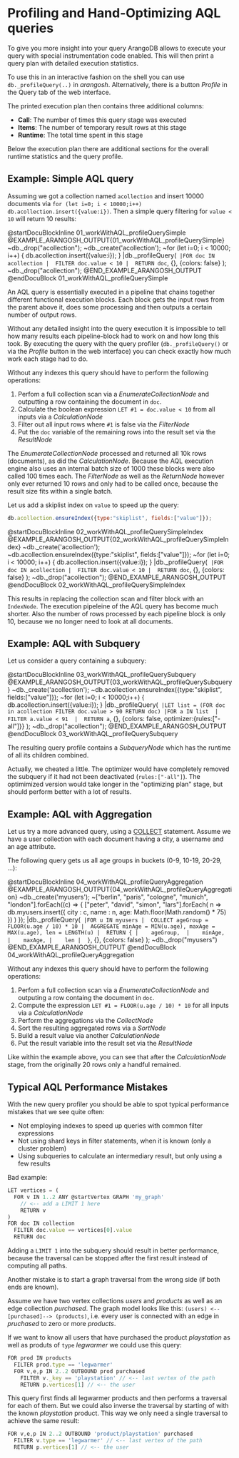Profiling and Hand-Optimizing AQL queries
=========================================

To give you more insight into your query ArangoDB allows to execute your query
with special instrumentation code enabled. This will then print a query plan
with detailed execution statistics.

To use this in an interactive fashion on the shell you can use
`db._profileQuery(..)` in _arangosh_. Alternatively, there is a button
_Profile_ in the Query tab of the web interface.

The printed execution plan then contains three additional columns:

- **Call**: The number of times this query stage was executed
- **Items**: The number of temporary result rows at this stage
- **Runtime**: The total time spent in this stage 

Below the execution plan there are additional sections for the overall runtime
statistics and the query profile.

Example: Simple AQL query
-------------------------

Assuming we got a collection named `acollection` and insert 10000 documents
via `for (let i=0; i < 10000;i++) db.acollection.insert({value:i})`.
Then a simple query filtering for `value < 10` will return 10 results:

@startDocuBlockInline 01_workWithAQL_profileQuerySimple
@EXAMPLE_ARANGOSH_OUTPUT{01_workWithAQL_profileQuerySimple}
~db._drop("acollection");
~db._create('acollection');
~for (let i=0; i < 10000; i++) { db.acollection.insert({value:i}); }
|db._profileQuery(`
|FOR doc IN acollection
|  FILTER doc.value < 10
|  RETURN doc`, {}, {colors: false}
);
~db._drop("acollection");
@END_EXAMPLE_ARANGOSH_OUTPUT
@endDocuBlock 01_workWithAQL_profileQuerySimple

An AQL query is essentially executed in a pipeline that chains together different
functional execution blocks. Each block gets the input rows from the parent above
it, does some processing and then outputs a certain number of output rows.

Without any detailed insight into the query execution it is impossible to tell
how many results each pipeline-block had to work on and how long this took.
By executing the query with the query profiler (`db._profileQuery()` or via
the _Profile_ button in the web interface) you can check exactly how much work
each stage had to do.

Without any indexes this query should have to perform the following operations:

1. Perfom a full collection scan via a _EnumerateCollectionNode_ and outputting
   a row containing the document in `doc`.
2. Calculate the boolean expression `LET #1 = doc.value < 10` from all inputs
   via a _CalculationNode_ 
3. Filter out all input rows where `#1` is false via the _FilterNode_
4. Put the `doc` variable of the remaining rows into the result set via
   the _ResultNode_

The _EnumerateCollectionNode_ processed and returned all 10k rows (documents),
as did the _CalculationNode_. Because the AQL execution engine also uses an
internal batch size of 1000 these blocks were also called 100 times each.
The _FilterNode_ as well as the _ReturnNode_ however only ever returned 10 rows
and only had to be called once, because the result size fits within a single batch.

Let us add a skiplist index on `value` to speed up the query:

```js
db.acollection.ensureIndex({type:"skiplist", fields:["value"]});
```

@startDocuBlockInline 02_workWithAQL_profileQuerySimpleIndex
@EXAMPLE_ARANGOSH_OUTPUT{02_workWithAQL_profileQuerySimpleIndex}
~db._create('acollection');
~db.acollection.ensureIndex({type:"skiplist", fields:["value"]});
~for (let i=0; i < 10000; i++) { db.acollection.insert({value:i}); }
|db._profileQuery(`
|FOR doc IN acollection
|  FILTER doc.value < 10
|  RETURN doc`, {}, {colors: false}
);
~db._drop("acollection");
@END_EXAMPLE_ARANGOSH_OUTPUT
@endDocuBlock 02_workWithAQL_profileQuerySimpleIndex

This results in replacing the collection scan and filter block with an
`IndexNode`. The execution pipeleine of the AQL query has become much shorter.
Also the number of rows processed by each pipeline block is only 10, because
we no longer need to look at all documents.

Example: AQL with Subquery
--------------------------

Let us consider a query containing a subquery:

@startDocuBlockInline 03_workWithAQL_profileQuerySubquery
@EXAMPLE_ARANGOSH_OUTPUT{03_workWithAQL_profileQuerySubquery}
~db._create('acollection');
~db.acollection.ensureIndex({type:"skiplist", fields:["value"]});
~for (let i=0; i < 10000;i++) { db.acollection.insert({value:i}); }
|db._profileQuery(`
|LET list = (FOR doc in acollection FILTER doc.value > 90 RETURN doc)
|FOR a IN list 
|  FILTER a.value < 91 
|  RETURN a`, {}, {colors: false, optimizer:{rules:["-all"]}}
);
~db._drop("acollection");
@END_EXAMPLE_ARANGOSH_OUTPUT
@endDocuBlock 03_workWithAQL_profileQuerySubquery

The resulting query profile contains a _SubqueryNode_ which has the runtime of
all its children combined.

Actually, we cheated a little. The optimizer would have completely removed the
subquery if it had not been deactivated (`rules:["-all"]`). The optimimized
version would take longer in the "optimizing plan" stage, but should perform
better with a lot of results.

Example: AQL with Aggregation
-----------------------------

Let us try a more advanced query, using a [COLLECT](../Operations/Collect.md)
statement. Assume we have a user collection with each document having a city,
a username and an age attribute.

The following query gets us all age groups in buckets (0-9, 10-19, 20-29, ...):

@startDocuBlockInline 04_workWithAQL_profileQueryAggregation
@EXAMPLE_ARANGOSH_OUTPUT{04_workWithAQL_profileQueryAggregation}
~db._create('myusers');
~["berlin", "paris", "cologne", "munich", "london"].forEach((c) => { ["peter", "david", "simon", "lars"].forEach( n => db.myusers.insert({ city : c, name : n, age: Math.floor(Math.random() * 75) }) ) });
|db._profileQuery(`
|FOR u IN myusers
|  COLLECT ageGroup = FLOOR(u.age / 10) * 10
|  AGGREGATE minAge = MIN(u.age), maxAge = MAX(u.age), len = LENGTH(u)
|  RETURN {
|    ageGroup, 
|    minAge, 
|    maxAge,
|    len
|  }`, {}, {colors: false}
);
~db._drop("myusers")
@END_EXAMPLE_ARANGOSH_OUTPUT
@endDocuBlock 04_workWithAQL_profileQueryAggregation

Without any indexes this query should have to perform the following operations:

1. Perfom a full collection scan via a _EnumerateCollectionNode_ and outputing
   a row containg the document in `doc`.
2. Compute the expression `LET #1 = FLOOR(u.age / 10) * 10` for all inputs via
   a _CalculationNode_
3. Perform the aggregations via the _CollectNode_
4. Sort the resulting aggregated rows via a _SortNode_
5. Build a result value via another _CalculationNode_
6. Put the result variable into the result set via the _ResultNode_

Like within the example above, you can see that after the _CalculationNode_
stage, from the originally 20 rows only a handful remained.

Typical AQL Performance Mistakes
--------------------------------

With the new query profiler you should be able to spot typical performance
mistakes that we see quite often:

- Not employing indexes to speed up queries with common filter expressions
- Not using shard keys in filter statements, when it is known
  (only a cluster problem)
- Using subqueries to calculate an intermediary result, but only using a
  few results

Bad example:

```js
LET vertices = (
  FOR v IN 1..2 ANY @startVertex GRAPH 'my_graph'
    // <-- add a LIMIT 1 here
    RETURN v
)
FOR doc IN collection
  FILTER doc.value == vertices[0].value
  RETURN doc
```

Adding a `LIMIT 1` into the subquery should result in better performance,
because the traversal can be stopped after the first result instead of
computing all paths.

Another mistake is to start a graph traversal from the wrong side
(if both ends are known).

Assume we have two vertex collections _users_ and _products_ as well as an
edge collection _purchased_. The graph model looks like this:
`(users) <--[purchased]--> (products)`, i.e. every user is connected with an
edge in _pruchased_ to zero or more _products_.

If we want to know all users that have purchased the product _playstation_
as well as produts of `type` _legwarmer_ we could use this query:

```js
FOR prod IN products
  FILTER prod.type == 'legwarmer'
  FOR v,e,p IN 2..2 OUTBOUND prod purchased
    FILTER v._key == 'playstation' // <-- last vertex of the path
    RETURN p.vertices[1] // <-- the user
```

This query first finds all legwarmer products and then performs a traversal
for each of them. But we could also inverse the traversal by starting of with
the known _playstation_ product. This way we only need a single traversal
to achieve the same result:

```js
FOR v,e,p IN 2..2 OUTBOUND 'product/playstation' purchased
  FILTER v.type == 'legwarmer' // <-- last vertex of the path
  RETURN p.vertices[1] // <-- the user
```

